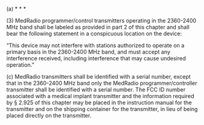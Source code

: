 (a) * * *

(3) MedRadio programmer/control transmitters operating in the 2360-2400 MHz band shall be labeled as provided in part 2 of this chapter and shall bear the following statement in a conspicuous location on the device:
                                    

“This device may not interfere with stations authorized to operate on a primary basis in the 2360-2400 MHz band, and must accept any interference received, including interference that may cause undesired operation.”
                                    

(c) MedRadio transmitters shall be identified with a serial number, except that in the 2360-2400 MHz band only the MedRadio programmer/controller transmitter shall be identified with a serial number. The FCC ID number associated with a medical implant transmitter and the information required by § 2.925 of this chapter may be placed in the instruction manual for the transmitter and on the shipping container for the transmitter, in lieu of being placed directly on the transmitter.

